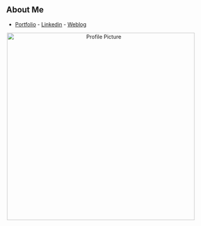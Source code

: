 ## About Me

- [Portfolio](https://mahtab-variyani-profile.vercel.app/)  - [Linkedin](https://www.linkedin.com/in/mahvariyani/) - [Weblog](https://mah-blog-project.vercel.app/)

<div align="center">
  <img src="https://github.com/Mahtabvariyani/Mahtabvariyani/assets/108659794/05cfcaf6-7010-4bf3-8be4-0ffd5ab565f3" alt="Profile Picture" width="500" />
</div>
